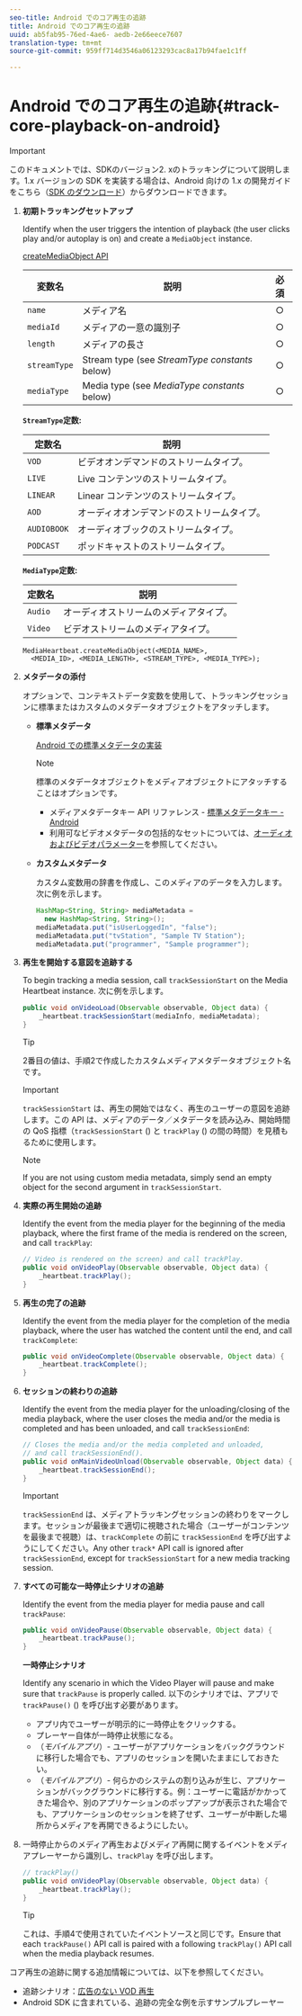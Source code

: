 ```yaml
---
seo-title: Android でのコア再生の追跡
title: Android でのコア再生の追跡
uuid: ab5fab95-76ed-4ae6- aedb-2e66eece7607
translation-type: tm+mt
source-git-commit: 959ff714d3546a06123293cac8a17b94fae1c1ff

---
```



# Android でのコア再生の追跡{#track-core-playback-on-android}

>[!IMPORTANT]
>このドキュメントでは、SDKのバージョン2. xのトラッキングについて説明します。1.x バージョンの SDK を実装する場合は、Android 向けの 1.x の開発ガイドをこちら（[SDK のダウンロード](../../../sdk-implement/download-sdks.md)）からダウンロードできます。

1. **初期トラッキングセットアップ**

   Identify when the user triggers the intention of playback (the user clicks play and/or autoplay is on) and create a `MediaObject` instance.

   [createMediaObject API](https://adobe-marketing-cloud.github.io/media-sdks/reference/android/com/adobe/primetime/va/simple/MediaHeartbeat.html#createMediaObject-java.lang.String-java.lang.String-java.lang.Double-java.lang.String-com.adobe.primetime.va.simple.MediaHeartbeat.MediaType-)

   | 変数名 | 説明 | 必須 |
   | --- | --- | :---: |
   | `name` | メディア名 | ○ |
   | `mediaId` | メディアの一意の識別子 | ○ |
   | `length` | メディアの長さ | ○ |
   | `streamType` | Stream type (see _StreamType constants_ below) | ○ |
   | `mediaType` | Media type (see _MediaType constants_ below) | ○ |

   **`StreamType`定数:**

   | 定数名 | 説明 |
   |---|---|
   | `VOD` | ビデオオンデマンドのストリームタイプ。 |
   | `LIVE` | Live コンテンツのストリームタイプ。 |
   | `LINEAR` | Linear コンテンツのストリームタイプ。 |
   | `AOD` | オーディオオンデマンドのストリームタイプ。 |
   | `AUDIOBOOK` | オーディオブックのストリームタイプ。 |
   | `PODCAST` | ポッドキャストのストリームタイプ。 |

   **`MediaType`定数:**

   | 定数名 | 説明 |
   |---|---|
   | `Audio` | オーディオストリームのメディアタイプ。 |
   | `Video` | ビデオストリームのメディアタイプ。 |

   ```
   MediaHeartbeat.createMediaObject(<MEDIA_NAME>,  
     <MEDIA_ID>, <MEDIA_LENGTH>, <STREAM_TYPE>, <MEDIA_TYPE>);
   ```

1. **メタデータの添付**

   オプションで、コンテキストデータ変数を使用して、トラッキングセッションに標準またはカスタムのメタデータオブジェクトをアタッチします。

   * **標準メタデータ**

      [Android での標準メタデータの実装](../../../sdk-implement/track-av-playback/impl-std-metadata/impl-std-metadata-android.md)

      >[!NOTE]
      >
      >標準のメタデータオブジェクトをメディアオブジェクトにアタッチすることはオプションです。

      * メディアメタデータキー API リファレンス - [標準メタデータキー - Android](https://adobe-marketing-cloud.github.io/media-sdks/reference/android/com/adobe/primetime/va/simple/MediaHeartbeat.VideoMetadataKeys.html)
      * 利用可なビデオメタデータの包括的なセットについては、[オーディオおよびビデオパラメーター](../../../metrics-and-metadata/audio-video-parameters.md)を参照してください。
   * **カスタムメタデータ**

      カスタム変数用の辞書を作成し、このメディアのデータを入力します。次に例を示します。

      ```java
      HashMap<String, String> mediaMetadata =  
        new HashMap<String, String>(); 
      mediaMetadata.put("isUserLoggedIn", "false"); 
      mediaMetadata.put("tvStation", "Sample TV Station"); 
      mediaMetadata.put("programmer", "Sample programmer");
      ```


1. **再生を開始する意図を追跡する**

   To begin tracking a media session, call `trackSessionStart` on the Media Heartbeat instance. 次に例を示します。

   ```java
   public void onVideoLoad(Observable observable, Object data) {  
       _heartbeat.trackSessionStart(mediaInfo, mediaMetadata); 
   }
   ```

   >[!TIP]
   >
   >2番目の値は、手順2で作成したカスタムメディアメタデータオブジェクト名です。

   >[!IMPORTANT]
   >
   >`trackSessionStart` は、再生の開始ではなく、再生のユーザーの意図を追跡します。この API は、メディアのデータ／メタデータを読み込み、開始時間の QoS 指標（`trackSessionStart` () と `trackPlay` () の間の時間）を見積もるために使用します。

   >[!NOTE]
   >
   >If you are not using custom media metadata, simply send an empty object for the second argument in `trackSessionStart`.

1. **実際の再生開始の追跡**

   Identify the event from the media player for the beginning of the media playback, where the first frame of the media is rendered on the screen, and call `trackPlay`:

   ```java
   // Video is rendered on the screen) and call trackPlay.  
   public void onVideoPlay(Observable observable, Object data) { 
       _heartbeat.trackPlay(); 
   }
   ```

1. **再生の完了の追跡**

   Identify the event from the media player for the completion of the media playback, where the user has watched the content until the end, and call `trackComplete`:

   ```java
   public void onVideoComplete(Observable observable, Object data) { 
       _heartbeat.trackComplete(); 
   }
   ```

1. **セッションの終わりの追跡**

   Identify the event from the media player for the unloading/closing of the media playback, where the user closes the media and/or the media is completed and has been unloaded, and call `trackSessionEnd`:

   ```java
   // Closes the media and/or the media completed and unloaded,  
   // and call trackSessionEnd().  
   public void onMainVideoUnload(Observable observable, Object data) {  
       _heartbeat.trackSessionEnd(); 
   }
   ```

   >[!IMPORTANT]
   >
   >`trackSessionEnd` は、メディアトラッキングセッションの終わりをマークします。セッションが最後まで適切に視聴された場合（ユーザーがコンテンツを最後まで視聴）は、`trackComplete` の前に `trackSessionEnd` を呼び出すようにしてください。Any other `track*` API call is ignored after `trackSessionEnd`, except for `trackSessionStart` for a new media tracking session.

1. **すべての可能な一時停止シナリオの追跡**

   Identify the event from the media player for media pause and call `trackPause`:

   ```java
   public void onVideoPause(Observable observable, Object data) {  
       _heartbeat.trackPause(); 
   }
   ```

   **一時停止シナリオ**

   Identify any scenario in which the Video Player will pause and make sure that `trackPause` is properly called. 以下のシナリオでは、アプリで `trackPause()` () を呼び出す必要があります。

   * アプリ内でユーザーが明示的に一時停止をクリックする。
   * プレーヤー自体が一時停止状態になる。
   * （*モバイルアプリ*）- ユーザーがアプリケーションをバックグラウンドに移行した場合でも、アプリのセッションを開いたままにしておきたい。
   * （*モバイルアプリ*）- 何らかのシステムの割り込みが生じ、アプリケーションがバックグラウンドに移行する。例：ユーザーに電話がかかってきた場合や、別のアプリケーションのポップアップが表示された場合でも、アプリケーションのセッションを終了せず、ユーザーが中断した場所からメディアを再開できるようにしたい。

1. 一時停止からのメディア再生およびメディア再開に関するイベントをメディアプレーヤーから識別し、`trackPlay` を呼び出します。

   ```java
   // trackPlay() 
   public void onVideoPlay(Observable observable, Object data) {  
       _heartbeat.trackPlay(); 
   }
   ```

   >[!TIP]
   >
   >これは、手順4で使用されていたイベントソースと同じです。Ensure that each `trackPause()` API call is paired with a following `trackPlay()` API call when the media playback resumes.

コア再生の追跡に関する追加情報については、以下を参照してください。

* 追跡シナリオ：[広告のない VOD 再生](../../../sdk-implement/tracking-scenarios/vod-no-intrs-details.md)
* Android SDK に含まれている、追跡の完全な例を示すサンプルプレーヤー

